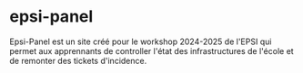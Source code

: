 # epsi-panel

Epsi-Panel est un site créé pour le workshop 2024-2025 de l'EPSI qui permet aux apprennants de controller l'état des infrastructures de l'école et de remonter des tickets d'incidence.
